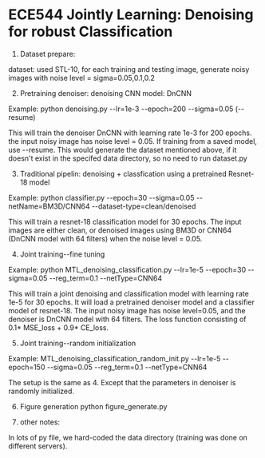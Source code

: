 # ECE544 Jointly Learning: Denoising for robust Classification
1. Dataset prepare: 

 dataset: used STL-10, for each training and testing image, generate noisy images with noise level = sigma=0.05,0.1,0.2

2. Pretraining denoiser: denoising CNN model: DnCNN

 Example: python denoising.py --lr=1e-3 --epoch=200 --sigma=0.05 (--resume)

 This will train the denoiser DnCNN with learning rate 1e-3 for 200 epochs. the input noisy image has noise level = 0.05. If training from a saved model, use --resume. This would generate the dataset mentioned above, if it doesn't exist in the specifed data directory, so no need to run dataset.py

3. Traditional pipelin: denoising + classfication using a pretrained Resnet-18 model

 Example: python classifier.py --epoch=30 --sigma=0.05 --netName=BM3D/CNN64 --dataset-type=clean/denoised

 This will train a resnet-18 classification model for 30 epochs. The input images are either clean, or denoised images using BM3D or CNN64 (DnCNN model with 64 filters) when the noise level = 0.05.
 
4. Joint training--fine tuning

Example: python MTL_denoising_classification.py --lr=1e-5 --epoch=30 --sigma=0.05 --reg_term=0.1 --netType=CNN64

This will train a joint denoising and classification model with learning rate 1e-5 for 30 epochs. It will load a pretrained denoiser model and a classifier model of resnet-18. The input noisy image has noise level=0.05, and the denoiser is DnCNN model with 64 filters. The loss function consisting of 0.1* MSE_loss + 0.9* CE_loss.

5. Joint training--random initialization

Example: MTL_denoising_classification_random_init.py --lr=1e-5 --epoch=150 --sigma=0.05 --reg_term=0.1 --netType=CNN64

The setup is the same as 4. Except that the parameters in denoiser is randomly initialized. 

6. Figure generation
python figure_generate.py

7. other notes:

In lots of py file, we hard-coded the data directory (training was done on different servers).
